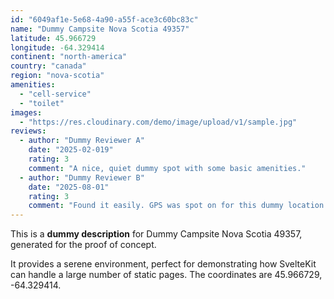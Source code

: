 ```yaml
---
id: "6049af1e-5e68-4a90-a55f-ace3c60bc83c"
name: "Dummy Campsite Nova Scotia 49357"
latitude: 45.966729
longitude: -64.329414
continent: "north-america"
country: "canada"
region: "nova-scotia"
amenities:
  - "cell-service"
  - "toilet"
images:
  - "https://res.cloudinary.com/demo/image/upload/v1/sample.jpg"
reviews:
  - author: "Dummy Reviewer A"
    date: "2025-02-019"
    rating: 3
    comment: "A nice, quiet dummy spot with some basic amenities."
  - author: "Dummy Reviewer B"
    date: "2025-08-01"
    rating: 3
    comment: "Found it easily. GPS was spot on for this dummy location."
---
```


This is a **dummy description** for Dummy Campsite Nova Scotia 49357, generated for the proof of concept.

It provides a serene environment, perfect for demonstrating how SvelteKit can handle a large number of static pages. The coordinates are 45.966729, -64.329414.
